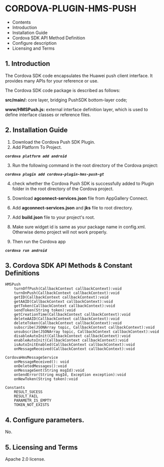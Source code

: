 # CORDOVA-PLUGIN-HMS-PUSH


- Contents
- Introduction
- Installation Guide
- Cordova SDK API Method Definition
- Configure description
- Licensing and Terms

## 1. Introduction
The Cordova SDK code encapsulates the Huawei push client interface. It provides many APIs for your reference or use.

The Cordova SDK code package is described as follows:

**src/main/:** core layer, bridging PushSDK bottom-layer code;

**www/HMSPush.js:** external interface definition layer, which is used to define interface classes or reference files.

## 2. Installation Guide

  1. Download the Cordova Push SDK Plugin.
  2. Add Platform To Project.

***```cordova platform add android```***

3. Run the following command in the root directory of the Cordova project:
   
***```cordova plugin add cordova-plugin-hms-push-gt```***

4. check whether the Cordova Push SDK is successfully added to Plugin folder in the root directory of the Cordova project.

5. Download **agconnect-services.json** file from AppGallery Connect.
   
6. Add **agconnect-services.json** and **jks** file to root directory.
   
7. Add **build.json** file to your project's root.

8. Make sure widget id is same as your package name in config.xml. Otherwise demo project will not work properly.
 
9. Then run the Cordova app 

***```cordova run android```***


## 3. Cordova SDK API Methods & Constant Definitions
   
    HMSPush   
        turnOffPush(CallbackContext callbackContext):void
        turnOnPush(CallbackContext callbackContext):void
        getID(CallbackContext callbackContext):void
        getAAID(CallbackContext callbackContext):void
        getToken(CallbackContext callbackContext):void
        sendToken(String token):void
        getCreationTime(CallbackContext callbackContext):void
        deleteAAID(CallbackContext callbackContext):void
        deleteToken(CallbackContext callbackContext):void
        subscribe(JSONArray topic, CallbackContext callbackContext):void
        unsubscribe(JSONArray topic, CallbackContext callbackContext):void
        disableAutoInit(CallbackContext callbackContext):void
        enableAutoInit(CallbackContext callbackContext):void
        isAutoInitEnabled(CallbackContext callbackContext):void
        onMessageReceived(CallbackContext callbackContext):void
        
    CordovaHmsMessageService    
        onMessageReceived(): void    
        onDeletedMessages():void 
        onMessageSent(String msgId):void  
        onSendError(String msgId, Exception exception):void  
        onNewToken(String token):void 
        
    Constants
        RESULT_SUCESS   
        RESULT_FAIL    
        PARAMETR_IS_EMPTY 
        TOKEN_NOT_EXISTS
 


## 4. Configure parameters.    
No.

## 5. Licensing and Terms  
Apache 2.0 license.
